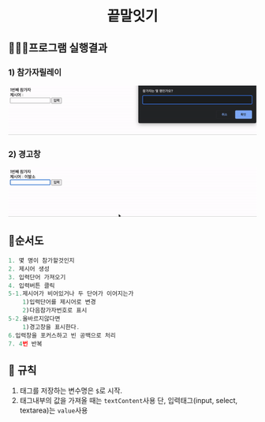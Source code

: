 <h1 align="middle">
    끝말잇기 </h1>

## 👨🏻‍💻프로그램 실행결과 ##

### 1) 참가자릴레이

<img width="600" src='../images/word_play.gif'>

### 2) 경고창

<img src="../images/word_play_alert.gif">

## 🚦순서도
```js
1. 몇 명이 참가할것인지
2. 제시어 생성
3. 입력단어 가져오기
4. 입력버튼 클릭
5-1.제시어가 비어있거나 두 단어가 이어지는가
    1)입력단어를 제시어로 변경
    2)다음참가자번호로 표시
5-2.올바르지않다면
    1)경고창을 표시한다.
6.입력창을 포커스하고 빈 공백으로 처리
7. 4번 반복
```
## 📌 규칙

1) 태그를 저장하는 변수명은 `$`로 시작.
2) 태그내부의 값을 가져올 때는 `textContent`사용 단, 입력태그(input, select, textarea)는 `value`사용